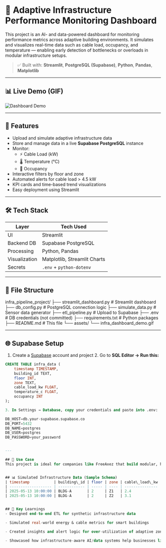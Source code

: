 # 🏢 Adaptive Infrastructure Performance Monitoring Dashboard

This project is an AI- and data-powered dashboard for monitoring performance metrics across adaptive building environments. It simulates and visualizes real-time data such as cable load, occupancy, and temperature — enabling early detection of bottlenecks or overloads in modular infrastructure setups.

> ✅ Built with: **Streamlit**, **PostgreSQL (Supabase)**, **Python**, **Pandas**, **Matplotlib**

---

## 📊 Live Demo (GIF)

![Dashboard Demo](assets/infra_dashboard_demo.gif)

---

## 🧩 Features

- Upload and simulate adaptive infrastructure data
- Store and manage data in a live **Supabase PostgreSQL** instance
- Monitor:
  - ⚡ Cable Load (kW)
  - 🌡️ Temperature (°C)
  - 👥 Occupancy
- Interactive filters by floor and zone
- Automated alerts for cable load > 4.5 kW
- KPI cards and time-based trend visualizations
- Easy deployment using Streamlit

---

## 🛠️ Tech Stack

| Layer        | Tech Used                     |
|--------------|-------------------------------|
| UI           | Streamlit                     |
| Backend DB   | Supabase PostgreSQL           |
| Processing   | Python, Pandas                |
| Visualization| Matplotlib, Streamlit Charts |
| Secrets      | `.env` + `python-dotenv`      |

---

## 📁 File Structure

infra_pipeline_project/
├── streamlit_dashboard.py # Streamlit dashboard
├── db_config.py # PostgreSQL connection logic
├── simulate_data.py # Sensor data generator
├── etl_pipeline.py # Upload to Supabase
├── .env # DB credentials (not committed)
├── requirements.txt # Python packages
├── README.md # This file
└── assets/
└── infra_dashboard_demo.gif


---

## 🌐 Supabase Setup

  1. Create a [Supabase](https://supabase.com) account and project
    2. Go to **SQL Editor → Run this:**

  ```sql
  CREATE TABLE infra_data (
      timestamp TIMESTAMP,
      building_id TEXT,
      floor INT,
      zone TEXT,
      cable_load_kw FLOAT,
      temperature_c FLOAT,
      occupancy INT
  );

  3. In Settings → Database, copy your credentials and paste into .env:

  DB_HOST=db.your-supabase.supabase.co
  DB_PORT=5432
  DB_NAME=postgres
  DB_USER=postgres
  DB_PASSWORD=your_password


---

## 🎯 Use Case
This project is ideal for companies like FreeAxez that build modular, high-performance infrastructure and need real-time monitoring across distributed zones. It simulates how data science and AI can bring operational intelligence to hardware-based environments.


## 📊 Simulated Infrastructure Data (Sample Schema)
| timestamp           | building\_id | floor | zone | cable\_load\_kw | temperature\_c | occupancy |
| ------------------- | ------------ | ----- | ---- | --------------- | -------------- | --------- |
| 2025-05-13 10:00:00 | BLDG-A       | 2     | Z1   | 2.4             | 21.5           | 5         |
| 2025-05-13 10:00:00 | BLDG-A       | 2     | Z2   | 3.1             | 23.0           | 8         |


## 🧠 Key Learnings
- Designed end-to-end ETL for synthetic infrastructure data

- Simulated real-world energy & cable metrics for smart buildings

- Created insights and alert logic for over-utilization of adaptive zones

- Showcased how infrastructure-aware AI/data systems help businesses like FreeAxez
